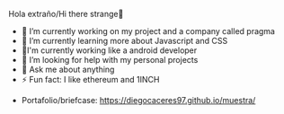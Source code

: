 Hola extraño/Hi there strange👋


- 🔭 I’m currently working on my project and a company called pragma
- 🌱 I’m currently learning more about Javascript and CSS
- 🤖I'm currently working like a android developer
- 🤔 I’m looking for help with my personal projects
- 💬 Ask me about anything
- ⚡ Fun fact: I like ethereum and 1INCH
* Portafolio/briefcase: https://diegocaceres97.github.io/muestra/

